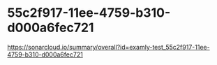 # 55c2f917-11ee-4759-b310-d000a6fec721
https://sonarcloud.io/summary/overall?id=examly-test_55c2f917-11ee-4759-b310-d000a6fec721
